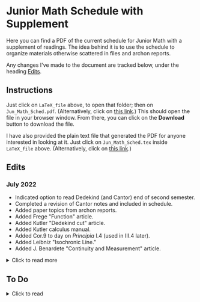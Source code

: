# Junior Math Schedule with Supplement

Here you can find a PDF of the current schedule for Junior Math 
with a supplement of readings. The idea behind it is to use the
schedule to organize materials otherwise scattered
in files and archon reports.

Any changes I've made to the document are tracked below, 
under the heading [Edits](#edits).

## Instructions

Just click on `LaTeX_file` above, to open that folder;
then on `Jun_Math_Sched.pdf`.
(Alternatively, click on [this link](https://github.com/danielharrell/Junior_Math_Schedule_with_Supplement/blob/7a5f1d4a190b844a5b348a8f43c6cadba822796b/LaTeX_file/Jun_Math_Sched.pdf).)
This should open the file in your browser window. From
there, you can click on
the **Download** button to download the file.

I have also provided the plain text file that generated the PDF
for anyone interested in looking at it. Just click on `Jun_Math_Sched.tex` inside `LaTeX_file` above. (Alternatively, click on [this link](https://github.com/danielharrell/Junior_Math_Schedule_with_Supplement/tree/main/LaTeX_file).)

## Edits

### July 2022
- Indicated option to read Dedekind (and Cantor) end of second semester.
- Completed a revision of Cantor notes and included in schedule.
- Added paper topics from archon reports.
- Added Frege "Function" article.
- Added Kutler "Dedekind cut" article.
- Added Kutler calculus manual.
- Added Cor.9 to day on *Principia* I.4 (used in III.4 later).
- Added Leibniz "Isochronic Line."
- Added J. Benardete "Continuity and Measurement" article.
<details>
  <summary>Click to read more</summary>
  
### June 2022
- Deleted errata list from first page of schedule. (The manual has been corrected.)
- Updated link to 2022 manual.
- Corrected reference to year of Michael Dink archon report. 
- Added Isochronic Line readings as optional.
- Improved spacing in document.
- Added *Principia* I.4 cor.9 to schedule.
### May 27, 2022
- Changed footnote counter from symbol to number.
  
### August 2, 2021
- Added errata list for manual to first page of schedule.
- Added pagination to supplement.
- Started the first and second semester schedules on new pages.
- Redirected relevant links in schedule to 2021 manual.
- Added indication that the Leibniz "hanging chain" readings are
no longer in the manual, and provided a link to them.
- Added "An Approach to the Arithmetic of Infinites" to regular schedule,
at the beginning of the Leibniz sequence.
- Added two days to main schedule to make room for "Approach."
- Changed reference to "Notes" from "Comments" in the assignments for "Approach."
- Added "A letter from Leibniz to Ehrenfried Walther von Tschirnhaus in Rome" to the supplement.
- Added link to website for the *Principia*.
- Added Kutler and Brann articles on Dedekind and Euclid to the supplement.
- Added notes on *Principia* Prop. 13 Cor. 1 and Prop. 17.
### June 2018
- Date of original document.  
</details>

## To Do
<details>
  <summary>Click to read</summary>
  
- [ ] Add Newton Leibniz lemma 10 from old manual.
- [ ] Check to see if other readings from old manual are flagged.
- [ ] Reorganize filesystem for hyperlinked documents not in supplement.
- [ ] Flag missing props from Densmore.
- [ ] Go through emails 2021-22 to find more documents to put in Supplement.
- [ ] Correct Kutler-Brann exchange and retypeset.

### Possible To Do's
  <details>
    <summary>Click to read</summary>

- [ ] Perhaps make footnotes into endnotes.
- [ ] Make Cantor reading non-optional?
- [ ] *New Project*: pull out Newton notes for a separate manual of notes
  </details>
</details>

